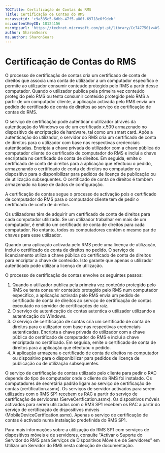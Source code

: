 ```yaml
---
TOCTitle: Certificação de Contas do RMS
Title: Certificação de Contas do RMS
ms:assetid: 'c9a385c5-6dbb-47f5-a80f-69718e6f9deb'
ms:contentKeyID: 18124156
ms:mtpsurl: 'https://technet.microsoft.com/pt-pt/library/Cc747750(v=WS.10)'
author: SharonSears
ms.author: SharonSears
---
```


Certificação de Contas do RMS
=============================

O processo de certificação de contas cria um certificado de conta de direitos que associa uma conta de utilizador a um computador específico e permite ao utilizador consumir conteúdo protegido pelo RMS a partir desse computador. Quando o utilizador publica pela primeira vez conteúdo protegido pelo RMS ou tenta consumir conteúdo protegido pelo RMS a partir de um computador cliente, a aplicação activada pelo RMS envia um pedido de certificado de conta de direitos ao serviço de certificação de contas do RMS.

O serviço de certificação pode autenticar o utilizador através da autenticação do Windows ou de um certificado x.509 armazenado no dispositivo de encriptação de hardware, tal como um smart card. Após a autenticação do utilizador, o servidor do RMS cria um certificado de conta de direitos para o utilizador com base nas respectivas credenciais autenticadas. Encripta a chave privada do utilizador com a chave pública do computador cliente do certificado de computador do RMS e inclui a chave encriptada no certificado de conta de direitos. Em seguida, emite o certificado de conta de direitos para a aplicação que efectuou o pedido, armazenando o certificado de conta de direitos no computador ou dispositivo para o disponibilizar para pedidos de licença de publicação ou de utilização subsequentes. O certificado de conta de direitos é também armazenado na base de dados de configuração.

A certificação de contas segue o processo de activação pois o certificado de computador do RMS para o computador cliente tem de pedir o certificado de conta de direitos.

Os utilizadores têm de adquirir um certificado de conta de direitos para cada computador utilizado. Se um utilizador trabalhar em mais de um computador, é emitido um certificado de conta de direitos para cada computador. No entanto, todos os computadores contêm o mesmo par de chaves para esse utilizador.

Quando uma aplicação activada pelo RMS pede uma licença de utilização, inclui o certificado de conta de direitos no pedido. O serviço de licenciamento utiliza a chave pública do certificado de conta de direitos para encriptar a chave de conteúdo. Isto garante que apenas o utilizador autenticado pode utilizar a licença de utilização.

O processo de certificação de contas envolve os seguintes passos:

1.  Quando o utilizador publica pela primeira vez conteúdo protegido pelo RMS ou tenta consumir conteúdo protegido pelo RMS num computador específico, a aplicação activada pelo RMS envia um pedido de certificado de conta de direitos ao serviço de certificação de contas executado no servidor de certificações de raiz.
2.  O serviço de autenticação de contas autentica o utilizador utilizando a autenticação do Windows.
3.  O serviço de certificação de contas cria um certificado de conta de direitos para o utilizador com base nas respectivas credenciais autenticadas. Encripta a chave privada do utilizador com a chave pública do certificado de computador do RMS e inclui a chave encriptada no certificado. Em seguida, emite o certificado de conta de direitos para a aplicação que efectuou o pedido.
4.  A aplicação armazena o certificado de conta de direitos no computador ou dispositivo para o disponibilizar para pedidos de licença de publicação ou de utilização subsequentes.

O serviço de certificação de contas utilizado pelo cliente para pedir o RAC depende do tipo de computador onde o cliente do RMS foi instalado. Os computadores de secretária padrão ligam ao serviço de certificação de contas (certification.asmx). Os serviços de servidor activados para serem utilizados com o RMS SP1 recebem os RAC a partir do serviço de certificação de servidores (ServeCertfication.asmx). Os dispositivos móveis activados para serem utilizados com o RMS SP1 recebem os RAC a partir do serviço de certificação de dispositivos móveis (MobileDeviceCertfication.asmx). Apenas o serviço de certificação de contas é activado numa instalação predefinida do RMS SP1.

Para mais informações sobre a utilização do RMS SP1 com serviços de dispositivos móveis e de servidores, consulte "Activar o Suporte do Servidor do RMS para Serviços de Dispositivos Móveis e de Servidores" em Utilizar um Servidor do RMS nesta colecção de documentação.
